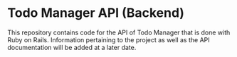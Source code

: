 # Todo Manager API (Backend)

This repository contains code for the API of Todo Manager that is done with Ruby on Rails. Information pertaining to the project as well as the API documentation will be added at a later date.
